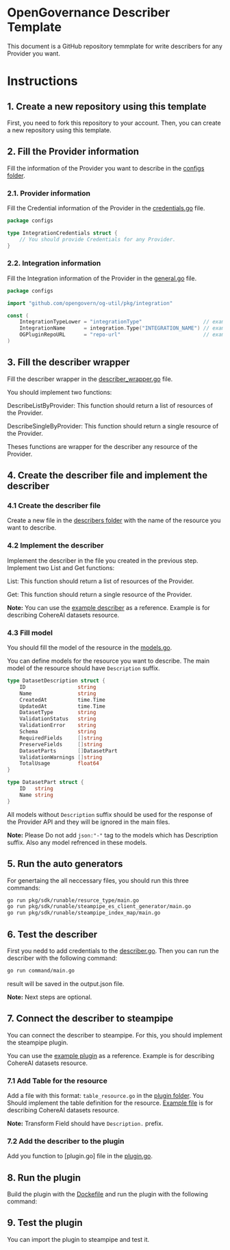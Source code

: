 # OpenGovernance Describer Template

This document is a GitHub repository temmplate for write describers for any Provider you want.

# Instructions

## 1. Create a new repository using this template

First, you need to fork this repository to your account. Then, you can create a new repository using this template.

## 2. Fill the Provider information

Fill the information of the Provider you want to describe in the [configs folder](./provider/configs/).

### 2.1. Provider information

Fill the Credential information of the Provider in the [credentials.go](./provider/configs/credentials.go) file.

```go
package configs

type IntegrationCredentials struct {
	// You should provide Credentials for any Provider.
}
```

### 2.2. Integration information

Fill the Integration information of the Provider in the [general.go](./provider/configs/general.go) file.

```go
package configs

import "github.com/opengovern/og-util/pkg/integration"

const (
	IntegrationTypeLower = "integrationType"                    // example: aws, azure
	IntegrationName      = integration.Type("INTEGRATION_NAME") // example: AWS_ACCOUNT, AZURE_SUBSCRIPTION
	OGPluginRepoURL      = "repo-url"                           // example: github.com/opengovern/og-describer-aws
)

```

## 3. Fill the describer wrapper

Fill the describer wrapper in the [describer_wrapper.go](./provider/descrdescriber_wrapperiber.go) file.

You should implement two functions:

DescribeListByProvider: This function should return a list of resources of the Provider.

DescribeSingleByProvider: This function should return a single resource of the Provider.

Theses functions are wrapper for the describer any resource of the Provider.

## 4. Create the describer file and implement the describer

### 4.1 Create the describer file

Create a new file in the [describers folder](./provider/describers/) with the name of the resource you want to describe.

### 4.2 Implement the describer

Implement the describer in the file you created in the previous step.
Implement two List and Get functions:

List: This function should return a list of resources of the Provider.

Get: This function should return a single resource of the Provider.

**Note:** You can use the [example describer](./provider/describers/example.go) as a reference. Example is for describing CohereAI datasets resource.

### 4.3 Fill model

You should fill the model of the resource in the [models.go](./provider/models/models.go).

You can define models for the resource you want to describe. The main model of the resource should have `Description` suffix.

```go
type DatasetDescription struct {
	ID                 string        
	Name               string        
	CreatedAt          time.Time     
	UpdatedAt          time.Time     
	DatasetType        string        
	ValidationStatus   string        
	ValidationError    string        
	Schema             string        
	RequiredFields     []string      
	PreserveFields     []string      
	DatasetParts       []DatasetPart 
	ValidationWarnings []string      
	TotalUsage         float64       
}

type DatasetPart struct {
	ID   string 
	Name string 
}

```

All models without `Description` suffix should be used for the response of the Provider API and they will be ignored in the main files.

**Note:** Please Do not add `json:"-"` tag to the models which has Description suffix. Also any model refrenced in these models.

## 5. Run the auto generators

For genertaing the all neccessary files, you should run this three commands:

```bash
go run pkg/sdk/runable/resurce_type/main.go
go run pkg/sdk/runable/steampipe_es_client_generator/main.go
go run pkg/sdk/runable/steampipe_index_map/main.go
```

## 6. Test the describer

First you nedd to add credentials to the [describer.go](./command/cmd/describer.go).
Then you can run the describer with the following command:

```bash
go run command/main.go
```

result will be saved in the output.json file.

**Note:** Next steps are optional.

## 7. Connect the describer to steampipe

You can connect the describer to steampipe. For this, you should implement the steampipe plugin.

You can use the [example plugin](./plugin/cohereai) as a reference. Example is for describing CohereAI datasets resource.

### 7.1 Add Table for the resource

Add a file with this format: `table_resource.go` in the [plugin folder](./plugin/cohereai).
You Should implement the table definition for the resource. [Example file](./plugin/cohereai/table_cohereai_datasets.go) is for describing CohereAI datasets resource.

**Note:** Transform Field should have `Description.` prefix.

### 7.2 Add the describer to the plugin

Add you function to [plugin.go] file in the [plugin.go](./plugin/cohereai/plugin.go).

## 8. Run the plugin

Build the plugin with the [Dockefile](./plugin/cohereai/Dockerfile) and run the plugin with the following command:

## 9. Test the plugin

You can import the plugin to steampipe and test it.










